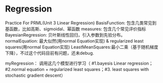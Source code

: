# Regression
Practice For PRML(Unit 3 Linear Regression)
BasisFunction: 包含几类常见到基函数，比如高斯、sigmoidal、幂函数
measures: 包含几个常见评价指标
BayesianRegression: 贝叶斯线性回归，引入参数到先验分布。
normalEquation: 最大似然(用normal Equation实现) & regularized least squares(用normal Equation实现)
LeastMeanSquares:最小二乘（基于随机梯度下降），不过这个代码目前有问题，还未debug.


myRegression： 调用这几个模型进行学习（ #1.bayesis Linear regression； #2.normal equation + regularized least squares；#3. least squares with stochastic gradient descent）
